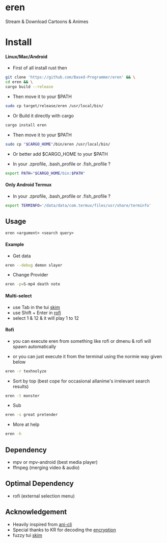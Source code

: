 # eren

Stream & Download Cartoons & Animes

# Install

#### Linux/Mac/Android

- First of all install rust then

````sh
git clone 'https://github.com/Based-Programmer/eren' && \
cd eren && \
cargo build --release
````

- Then move it to your $PATH

````sh
sudo cp target/release/eren /usr/local/bin/
````

- Or Build it directly with cargo

````sh
cargo install eren
````

- Then move it to your $PATH

````sh
sudo cp "$CARGO_HOME"/bin/eren /usr/local/bin/
````

- Or better add $CARGO_HOME to your $PATH

- In your .zprofile, .bash_profile or .fish_profile ?

````sh
export PATH="$CARGO_HOME/bin:$PATH"
````

#### Only Android Termux

- In your .zprofile, .bash_profile or .fish_profile ?

````sh
export TERMINFO='/data/data/com.termux/files/usr/share/terminfo'
````

## Usage

````
eren <argument> <search query>
````

#### Example

- Get data

````sh
eren --debug demon slayer
 ````

- Change Provider

````sh
eren -p=S-mp4 death note
````

####  Multi-select

- use Tab in the tui [skim](https://github.com/lotabout/skim)
- use Shift + Enter in [rofi](https://github.com/davatorium/rofi) 
- select 1 & 12 & it will play 1 to 12

#### Rofi

 - you can execute eren from something like rofi or dmenu & rofi will spawn automatically
 
 - or you can just execute it from the terminal using the normie way given below
    
 ````sh
eren -r texhnolyze
````

- Sort by top (best cope for occasional allanime's irrelevant search results) 

````sh
eren -t monster
````
  
- Sub
  
````sh
eren -s great pretender
````

- More at help

````sh
eren -h
````

## Dependency

- mpv or mpv-android (best media player)
- ffmpeg (merging video & audio)

## Optimal Dependency

- rofi (external selection menu)

## Acknowledgement

- Heavily inspired from [ani-cli](https://github.com/pystardust/ani-cli)
- Special thanks to KR for decoding the [encryption](https://github.com/justfoolingaround/animdl/commit/c4e6a86)
- fuzzy tui [skim](https://github.com/lotabout/skim)
